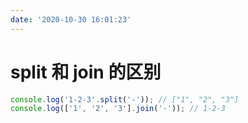 ```yaml
---
date: '2020-10-30 16:01:23'
---
```


# split 和 join 的区别

```js
console.log('1-2-3'.split('-')); // ["1", "2", "3"]
console.log(['1', '2', '3'].join('-')); // 1-2-3
```
